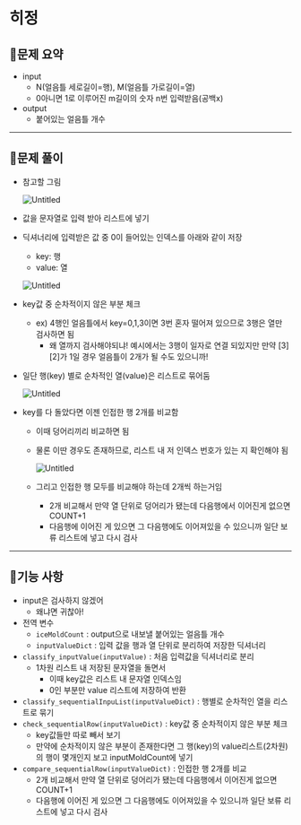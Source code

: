 # 히정

## 🔆문제 요약

- input
    - N(얼음틀 세로길이=행), M(얼음틀 가로길이=열)
    - 0아니면 1로 이루어진 m길이의 숫자 n번 입력받음(공백x)
- output
    - 붙어있는 얼음틀 개수
    

---

## 🔆문제 풀이

- 참고할 그림
    
    ![Untitled](https://s3-us-west-2.amazonaws.com/secure.notion-static.com/8d5e30e9-5fdd-4997-be5e-2df7656b178d/Untitled.png)
    
- 값을 문자열로 입력 받아 리스트에 넣기
- 딕셔너리에 입력받은 값 중 0이 들어있는 인덱스를 아래와 같이 저장
    - key: 행
    - value: 열
    
    ![Untitled](https://s3-us-west-2.amazonaws.com/secure.notion-static.com/c03203d4-7a6d-4536-b1bb-96221204cab3/Untitled.png)
    
- key값 중 순차적이지 않은 부분 체크
    - ex) 4행인 얼음틀에서 key=0,1,3이면 3번 혼자 떨어져 있으므로 3행은 열만 검사하면 됨
        - 왜 열까지 검사해야되냐! 예시에서는 3행이 일자로 연결 되있지만 만약 [3][2]가 1일 경우 얼음틀이 2개가 될 수도 있으니까!
- 일단 행(key) 별로 순차적인 열(value)은 리스트로 묶어둠
    
    ![Untitled](https://s3-us-west-2.amazonaws.com/secure.notion-static.com/2cf659c5-c266-408e-89ca-e52317fbe217/Untitled.png)
    
- key를 다 돌았다면 이젠 인접한 행 2개를 비교함
    - 이때 덩어리끼리 비교하면 됨
    - 물론 이딴 경우도 존재하므로, 리스트 내 저 인덱스 번호가 있는 지 확인해야 됨
        
        ![Untitled](https://s3-us-west-2.amazonaws.com/secure.notion-static.com/ab9a3582-f0d7-474b-a2a9-8afed73adff9/Untitled.png)
        
    - 그리고 인접한 행 모두를 비교해야 하는데 2개씩 하는거임
        - 2개 비교해서 만약 열 단위로 덩어리가 됐는데 다음행에서 이어진게 없으면 COUNT+1
        - 다음행에 이어진 게 있으면 그 다음행에도 이어져있을 수 있으니까 일단 보류 리스트에 넣고 다시 검사

---

## 🔆기능 사항

- input은 검사하지 않겠어
    - 왜냐면 귀찮아!
- 전역 변수
    - `iceMoldCount` : output으로 내보낼 붙어있는 얼음틀 개수
    - `inputValueDict` : 입력 값을 행과 열 단위로 분리하여 저장한 딕셔너리
- `classify_inputValue(inputValue)` : 처음 입력값을 딕셔너리로 분리
    - 1차원 리스트 내 저장된 문자열을 돌면서
        - 이때 key값은 리스트 내 문자열 인덱스임
        - 0인 부분만 value 리스트에 저장하여 반환
- `classify_sequentialInpuList(inputValueDict)` : 행별로 순차적인 열을 리스트로 묶기
- `check_sequentialRow(inputValueDict)` : key값 중 순차적이지 않은 부분 체크
    - key값들만 따로 빼서 보기
    - 만약에 순차적이지 않은 부분이 존재한다면 그 행(key)의 value리스트(2차원)의 행이 몇개인지 보고 inputMoldCount에 넣기
- `compare_sequentialRow(inputValueDict)` : 인접한 행 2개를 비교
    - 2개 비교해서 만약 열 단위로 덩어리가 됐는데 다음행에서 이어진게 없으면 COUNT+1
    - 다음행에 이어진 게 있으면 그 다음행에도 이어져있을 수 있으니까 일단 보류 리스트에 넣고 다시 검사